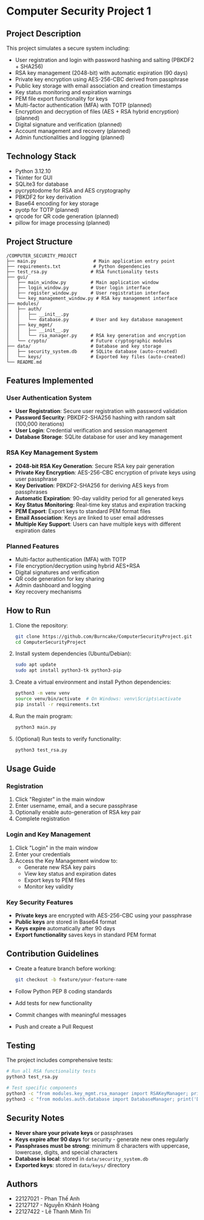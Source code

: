 # Computer Security Project 1

## Project Description

This project simulates a secure system including:

* User registration and login with password hashing and salting (PBKDF2 + SHA256)
* RSA key management (2048-bit) with automatic expiration (90 days)
* Private key encryption using AES-256-CBC derived from passphrase
* Public key storage with email association and creation timestamps
* Key status monitoring and expiration warnings
* PEM file export functionality for keys
* Multi-factor authentication (MFA) with TOTP (planned)
* Encryption and decryption of files (AES + RSA hybrid encryption) (planned)
* Digital signature and verification (planned)
* Account management and recovery (planned)
* Admin functionalities and logging (planned)

## Technology Stack

* Python 3.12.10
* Tkinter for GUI
* SQLite3 for database
* pycryptodome for RSA and AES cryptography
* PBKDF2 for key derivation
* Base64 encoding for key storage
* pyotp for TOTP (planned)
* qrcode for QR code generation (planned)
* pillow for image processing (planned)

## Project Structure

```
/COMPUTER_SECURITY_PROJECT
├── main.py                     # Main application entry point
├── requirements.txt            # Python dependencies
├── test_rsa.py                # RSA functionality tests
├── gui/
│   ├── main_window.py         # Main application window
│   ├── login_window.py        # User login interface
│   ├── register_window.py     # User registration interface
│   └── key_management_window.py # RSA key management interface
├── modules/
│   ├── auth/
│   │   ├── __init__.py
│   │   └── database.py        # User and key database management
│   ├── key_mgmt/
│   │   ├── __init__.py
│   │   └── rsa_manager.py     # RSA key generation and encryption
│   └── crypto/                # Future cryptographic modules
├── data/                      # Database and key storage
│   ├── security_system.db     # SQLite database (auto-created)
│   └── keys/                  # Exported key files (auto-created)
└── README.md
```

## Features Implemented

### User Authentication System
- **User Registration**: Secure user registration with password validation
- **Password Security**: PBKDF2-SHA256 hashing with random salt (100,000 iterations)
- **User Login**: Credential verification and session management
- **Database Storage**: SQLite database for user and key management

### RSA Key Management System
- **2048-bit RSA Key Generation**: Secure RSA key pair generation
- **Private Key Encryption**: AES-256-CBC encryption of private keys using user passphrase
- **Key Derivation**: PBKDF2-SHA256 for deriving AES keys from passphrases
- **Automatic Expiration**: 90-day validity period for all generated keys
- **Key Status Monitoring**: Real-time key status and expiration tracking
- **PEM Export**: Export keys to standard PEM format files
- **Email Association**: Keys are linked to user email addresses
- **Multiple Key Support**: Users can have multiple keys with different expiration dates

### Planned Features
- Multi-factor authentication (MFA) with TOTP
- File encryption/decryption using hybrid AES+RSA
- Digital signatures and verification
- QR code generation for key sharing
- Admin dashboard and logging
- Key recovery mechanisms

## How to Run

1. Clone the repository:

   ```bash
   git clone https://github.com/Burncake/ComputerSecurityProject.git
   cd ComputerSecurityProject
   ```

2. Install system dependencies (Ubuntu/Debian):

   ```bash
   sudo apt update
   sudo apt install python3-tk python3-pip
   ```

3. Create a virtual environment and install Python dependencies:

   ```bash
   python3 -m venv venv
   source venv/bin/activate  # On Windows: venv\Scripts\activate
   pip install -r requirements.txt
   ```

4. Run the main program:

   ```bash
   python3 main.py
   ```

5. (Optional) Run tests to verify functionality:

   ```bash
   python3 test_rsa.py
   ```

## Usage Guide

### Registration
1. Click "Register" in the main window
2. Enter username, email, and a secure passphrase
3. Optionally enable auto-generation of RSA key pair
4. Complete registration

### Login and Key Management
1. Click "Login" in the main window
2. Enter your credentials
3. Access the Key Management window to:
   - Generate new RSA key pairs
   - View key status and expiration dates
   - Export keys to PEM files
   - Monitor key validity

### Key Security Features
- **Private keys** are encrypted with AES-256-CBC using your passphrase
- **Public keys** are stored in Base64 format
- **Keys expire** automatically after 90 days
- **Export functionality** saves keys in standard PEM format

## Contribution Guidelines

* Create a feature branch before working:

  ```bash
  git checkout -b feature/your-feature-name
  ```
* Follow Python PEP 8 coding standards
* Add tests for new functionality
* Commit changes with meaningful messages
* Push and create a Pull Request

## Testing

The project includes comprehensive tests:

```bash
# Run all RSA functionality tests
python3 test_rsa.py

# Test specific components
python3 -c "from modules.key_mgmt.rsa_manager import RSAKeyManager; print('RSA Manager OK')"
python3 -c "from modules.auth.database import DatabaseManager; print('Database Manager OK')"
```

## Security Notes

- **Never share your private keys** or passphrases
- **Keys expire after 90 days** for security - generate new ones regularly
- **Passphrases must be strong**: minimum 8 characters with uppercase, lowercase, digits, and special characters
- **Database is local**: stored in `data/security_system.db`
- **Exported keys**: stored in `data/keys/` directory

## Authors

* 22127021 - Phan Thế Anh
* 22127127 - Nguyễn Khánh Hoàng
* 22127422 - Lê Thanh Minh Trí
